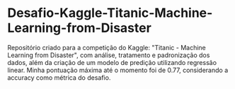 # Desafio-Kaggle-Titanic-Machine-Learning-from-Disaster
 Repositório criado para a competição do Kaggle: "Titanic - Machine Learning from Disaster", com análise, tratamento e padronização dos dados, além da criação de um modelo de predição utilizando regressão linear. Minha pontuação máxima até o momento foi de 0.77, considerando a accuracy como métrica do desafio.
